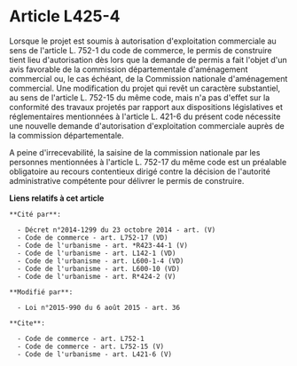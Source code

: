 # Article L425-4

Lorsque le projet est soumis à autorisation d'exploitation commerciale au sens de l'article L. 752-1 du code de commerce, le
permis de construire tient lieu d'autorisation dès lors que la demande de permis a fait l'objet d'un avis favorable de la
commission départementale d'aménagement commercial ou, le cas échéant, de la Commission nationale d'aménagement commercial.
Une modification du projet qui revêt un caractère substantiel, au sens de l'article L. 752-15 du même code, mais n'a pas
d'effet sur la conformité des travaux projetés par rapport aux dispositions législatives et réglementaires mentionnées à
l'article L. 421-6 du présent code nécessite une nouvelle demande d'autorisation d'exploitation commerciale auprès de la
commission départementale. 

A peine d'irrecevabilité, la saisine de la commission nationale par les personnes mentionnées à l'article L. 752-17 du même
code est un préalable obligatoire au recours contentieux dirigé contre la décision de l'autorité administrative compétente
pour délivrer le permis de construire.

**Liens relatifs à cet article**

	**Cité par**:

	  - Décret n°2014-1299 du 23 octobre 2014 - art. (V)
	  - Code de commerce - art. L752-17 (VD)
	  - Code de l'urbanisme - art. *R423-44-1 (V)
	  - Code de l'urbanisme - art. L142-1 (VD)
	  - Code de l'urbanisme - art. L600-1-4 (VD)
	  - Code de l'urbanisme - art. L600-10 (VD)
	  - Code de l'urbanisme - art. R*424-2 (V)

	**Modifié par**:

	  - Loi n°2015-990 du 6 août 2015 - art. 36

	**Cite**:

	  - Code de commerce - art. L752-1
	  - Code de commerce - art. L752-15 (V)
	  - Code de l'urbanisme - art. L421-6 (V)
